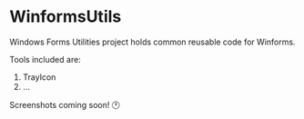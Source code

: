 # WinformsUtils
Windows Forms Utilities project holds common reusable code for Winforms.

Tools included are:

1. TrayIcon
2. ...

Screenshots coming soon! :clock1:
